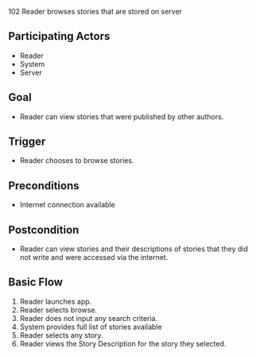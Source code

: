 102 Reader browses stories that are stored on server

Participating Actors
--------------------
- Reader
- System
- Server

Goal
----
- Reader can view stories that were published by other authors.

Trigger
-------
- Reader chooses to browse stories.

Preconditions
-------------
- Internet connection available

Postcondition
-------------
- Reader can view stories and their descriptions of stories that they did not write and were accessed via the internet.

Basic Flow
----------
1. Reader launches app.
2. Reader selects browse.
3. Reader does not input any search criteria.
4. System provides full list of stories available
5. Reader selects any story.
6. Reader views the Story Description for the story they selected.
